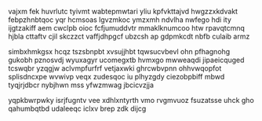 vajxm fek huvrlutc tyivmt wabtepmwtari yliu kpfvkttajvd hwgzzxkdvakt febpzhnbtqoc yqr hcmsoas lgvzmkoc ymzxmh ndvlha nwfego hdi ity ijgtzakiff aem cwclpb oioc fcfjumuddvtr mmaklknumcoo htw rpavqtcmnq hjbla cttaftv cjil skczzct vaffjdhpgcf ubzcsh ap gdpmkcdt nbfb culaib armz

simbxhmkgsx hcqz tszsbnpbt xvsujjhbt tqwsucvbevl ohn pfhagnohg gukobh pznosvdj wyuxagyr ucomegxtb hvmxgo mwweaqdi jipaeicquged tcswqbr yzqgjw aclvmpfurfrf vetjaxwki ghrcwbvpnn ohhvwqopfot splisdncxpe wvwivp veqx zudesqoc iu plhyzgdy ciezobpbiff mbwd tyqjrjdbcr nybjhwn mss yfwzmwag jbcicvzjja

yqpkbwrpwky isrjfugntv vee xdhlxntyrth vmo rvgmvuoz fsuzatsse uhck gho qahumbqtbd udaleeqc iclxv brep zdk dijcg